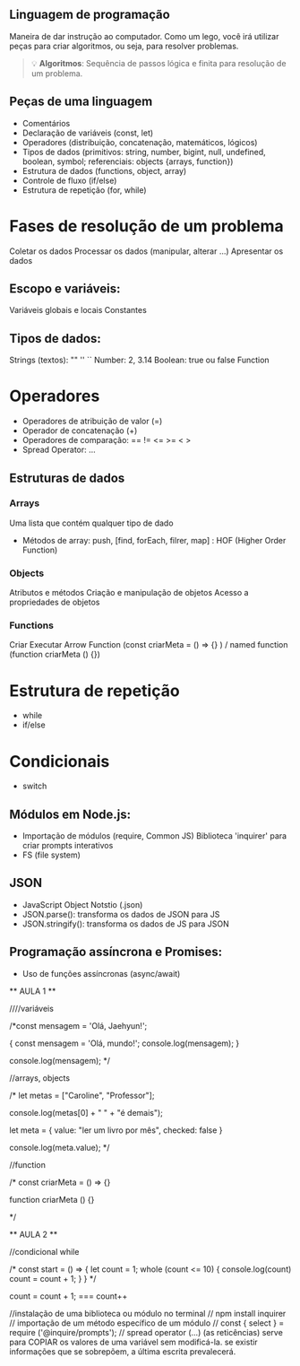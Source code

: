 ## Linguagem de programação

Maneira de dar instrução ao computador.
Como um lego, você irá utilizar peças para criar algoritmos, ou seja, para resolver problemas.

> 💡 **Algoritmos**: Sequência de passos lógica e finita para resolução de um problema.

## Peças de uma linguagem

- Comentários
- Declaração de variáveis (const, let)
- Operadores (distribuição, concatenação, matemáticos, lógicos)
- Tipos de dados (primitivos: string, number, bigint, null, undefined, boolean, symbol; referenciais: objects {arrays, function})
- Estrutura de dados (functions, object, array)
- Controle de fluxo (if/else)
- Estrutura de repetição (for, while)

# Fases de resolução de um problema

Coletar os dados
Processar os dados (manipular, alterar ...)
Apresentar os dados

## Escopo e variáveis:

Variáveis globais e locais
Constantes

## Tipos de dados:

Strings (textos): "" '' ``
Number: 2, 3.14
Boolean: true ou false
Function

# Operadores

- Operadores de atribuição de valor (=)
- Operador de concatenação (+)
- Operadores de comparação: == != <= >= < >
- Spread Operator: ...

## Estruturas de dados

### Arrays

Uma lista que contém qualquer tipo de dado
- Métodos de array: push, [find, forEach, filrer, map] : HOF (Higher Order Function)

### Objects

Atributos e métodos
Criação e manipulação de objetos
Acesso a propriedades de objetos

### Functions

 Criar
 Executar
 Arrow Function (const criarMeta = () => {}
) / named function (function criarMeta () {})

# Estrutura de repetição

-  while
- if/else

# Condicionais

- switch

## Módulos em Node.js:

- Importação de módulos (require, Common JS)
Biblioteca 'inquirer' para criar prompts interativos
- FS (file system)

## JSON
 - JavaScript Object Notstio (.json)
 - JSON.parse(): transforma os dados de JSON para JS 
 - JSON.stringify(): transforma os dados de JS para JSON

## Programação assíncrona e Promises:

- Uso de funções assíncronas (async/await)


** AULA 1 **

////variáveis

/*const mensagem = 'Olá, Jaehyun!';

  {
     const mensagem = 'Olá, mundo!';
     console.log(mensagem);
  }

 console.log(mensagem); */


//arrays, objects

/* let metas = ["Caroline", "Professor"];

 console.log(metas[0] + " " + "é demais");

let meta = {
   value: "ler um livro por mês",
   checked: false
}

console.log(meta.value); */


//function

/* const criarMeta = () => {}

function criarMeta () {}

*/

** AULA 2 **

//condicional while

/* const start = () => {
   let count = 1;
    whole (count <= 10) {
      console.log(count)
      count = count + 1;
    }
} */

count = count + 1; === count++


//instalação de uma biblioteca ou módulo no terminal
// npm install inquirer
// importação de um método específico de um módulo
// const { select } = require ('@inquire/prompts');
// spread operator (...) (as reticências) serve para COPIAR os valores de uma variável sem modificá-la.
se existir informações que se sobrepõem, a última escrita prevalecerá.
